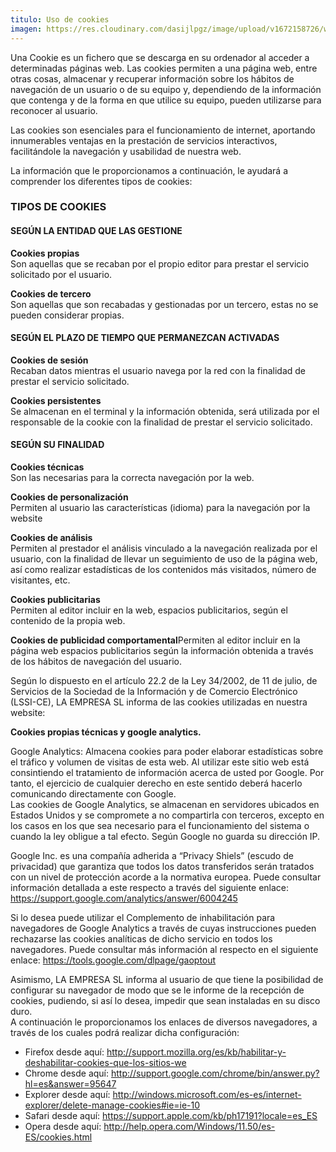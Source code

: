 ```yaml
---
titulo: Uso de cookies
imagen: https://res.cloudinary.com/dasijlpgz/image/upload/v1672158726/web/taller.jpg
---
```

Una Cookie es un fichero que se descarga en su ordenador al acceder a determinadas páginas web. Las cookies permiten a una página web, entre otras cosas, almacenar y recuperar información sobre los hábitos de navegación de un usuario o de su equipo y, dependiendo de la información que contenga y de la forma en que utilice su equipo, pueden utilizarse para reconocer al usuario.

Las cookies son esenciales para el funcionamiento de internet, aportando innumerables ventajas en la prestación de servicios interactivos, facilitándole la navegación y usabilidad de nuestra web.

La información que le proporcionamos a continuación, le ayudará a comprender los diferentes tipos de cookies:

### TIPOS DE COOKIES

#### SEGÚN LA ENTIDAD QUE LAS GESTIONE

**Cookies propias**\
Son aquellas que se recaban por el propio editor para prestar el servicio solicitado por el usuario.

**Cookies de tercero**\
Son aquellas que son recabadas y gestionadas por un tercero, estas no se pueden considerar propias.

#### SEGÚN EL PLAZO DE TIEMPO QUE PERMANEZCAN ACTIVADAS

**Cookies de sesión**\
Recaban datos mientras el usuario navega por la red con la finalidad de prestar el servicio solicitado.

**Cookies persistentes**\
Se almacenan en el terminal y la información obtenida, será utilizada por el responsable de la cookie con la finalidad de prestar el servicio solicitado.

#### SEGÚN SU FINALIDAD

**Cookies técnicas**\
Son las necesarias para la correcta navegación por la web.

**Cookies de personalización**\
Permiten al usuario las características (idioma) para la navegación por la website

**Cookies de análisis**\
Permiten al prestador el análisis vinculado a la navegación realizada por el usuario, con la finalidad de llevar un seguimiento de uso de la página web, así como realizar estadísticas de los contenidos más visitados, número de visitantes, etc.

**Cookies publicitarias**\
Permiten al editor incluir en la web, espacios publicitarios, según el contenido de la propia web.

**Cookies de publicidad comportamental**Permiten al editor incluir en la página web espacios publicitarios según la información obtenida a través de los hábitos de navegación del usuario.

Según lo dispuesto en el artículo 22.2 de la Ley 34/2002, de 11 de julio, de Servicios de la Sociedad de la Información y de Comercio Electrónico (LSSI-CE), LA EMPRESA SL informa de las cookies utilizadas en nuestra website:

**Cookies propias técnicas y google analytics.**

Google Analytics: Almacena cookies para poder elaborar estadísticas sobre el tráfico y volumen de visitas de esta web. Al utilizar este sitio web está consintiendo el tratamiento de información acerca de usted por Google. Por tanto, el ejercicio de cualquier derecho en este sentido deberá hacerlo comunicando directamente con Google.\
Las cookies de Google Analytics, se almacenan en servidores ubicados en Estados Unidos y se compromete a no compartirla con terceros, excepto en los casos en los que sea necesario para el funcionamiento del sistema o cuando la ley obligue a tal efecto. Según Google no guarda su dirección IP.

Google Inc. es una compañía adherida a “Privacy Shiels” (escudo de privacidad) que garantiza que todos los datos transferidos serán tratados con un nivel de protección acorde a la normativa europea. Puede consultar información detallada a este respecto a través del siguiente enlace: https://support.google.com/analytics/answer/6004245

Si lo desea puede utilizar el Complemento de inhabilitación para navegadores de Google Analytics a través de cuyas instrucciones pueden rechazarse las cookies analíticas de dicho servicio en todos los navegadores. Puede consultar más información al respecto en el siguiente enlace: https://tools.google.com/dlpage/gaoptout

Asimismo, LA EMPRESA SL informa al usuario de que tiene la posibilidad de configurar su navegador de modo que se le informe de la recepción de cookies, pudiendo, si así lo desea, impedir que sean instaladas en su disco duro.\
A continuación le proporcionamos los enlaces de diversos navegadores, a través de los cuales podrá realizar dicha configuración:

* Firefox desde aquí: http://support.mozilla.org/es/kb/habilitar-y-deshabilitar-cookies-que-los-sitios-we
* Chrome desde aquí: http://support.google.com/chrome/bin/answer.py?hl=es&answer=95647
* Explorer desde aquí: http://windows.microsoft.com/es-es/internet-explorer/delete-manage-cookies#ie=ie-10
* Safari desde aquí: https://support.apple.com/kb/ph17191?locale=es_ES
* Opera desde aquí: http://help.opera.com/Windows/11.50/es-ES/cookies.html